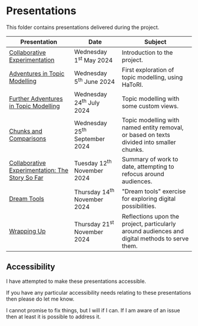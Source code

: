 # Presentations

This folder contains presentations delivered during the project.

Presentation | Date | Subject 
--- | --- | ---
[Collaborative Experimentation](visit1.pptx?&raw=true) | Wednesday 1<sup>st</sup> May 2024  | Introduction to the project.
[Adventures in Topic Modelling](visit2.pptx?&raw=true) | Wednesday 5<sup>th</sup> June 2024 | First exploration of topic modelling, using HaToRI.
[Further Adventures in Topic Modelling](visit3.pptx?&raw=true) | Wednesday 24<sup>th</sup> July 2024 | Topic modelling with some custom views.
[Chunks and Comparisons](visit4.pptx?&raw=true) | Wednesday 25<sup>th</sup> September 2024 | Topic modelling with named entity removal, or based on texts divided into smaller chunks.
[Collaborative Experimentation: The Story So Far](visit5.1.pptx?&raw=true) | Tuesday 12<sup>th</sup> November 2024 | Summary of work to date, attempting to refocus around audiences.
[Dream Tools](visit5.2.pptx?&raw=true) | Thursday 14<sup>th</sup> November 2024 | "Dream tools" exercise for exploring digital possibilities.
[Wrapping Up](visit5.3.pptx?&raw=true) | Thursday 21<sup>st</sup> November 2024 | Reflections upon the project, particularly around audiences and digital methods to serve them.

## Accessibility

I have attempted to make these presentations accessible.

If you have any particular accessibility needs relating to these presentations then please do let me know.

I cannot promise to fix things, but I will if I can. If I am aware of an issue then at least it is possible to address it.
